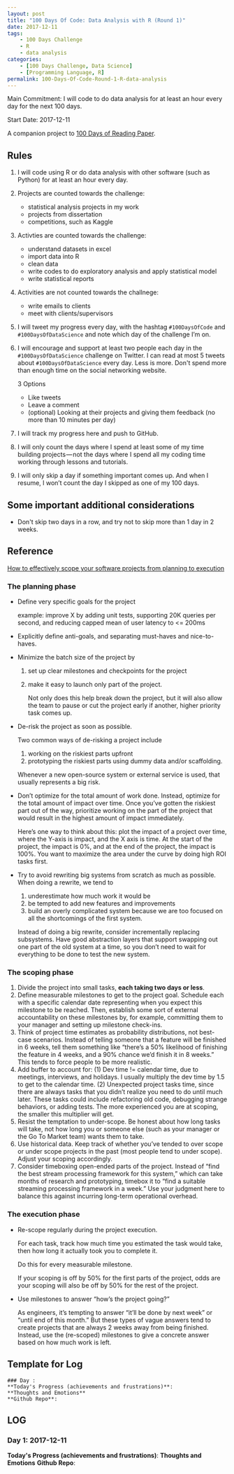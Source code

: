 ```yaml
---
layout: post
title: "100 Days Of Code: Data Analysis with R (Round 1)"
date: 2017-12-11
tags: 
	- 100 Days Challenge
	- R
	- data analysis
categories: 
	- [100 Days Challenge, Data Science]
	- [Programming Language, R]
permalink: 100-Days-Of-Code-Round-1-R-data-analysis
---
```

Main Commitment: I will code to do data analysis for at least an hour every day for the next 100 days.

Start Date: 2017-12-11

A companion project to [100 Days of Reading Paper](100-Days-Of-Reading-Paper-Round-1).

<!-- more -->

## Rules

1. I will code using R or do data analysis with other software (such as Python) for at least an hour every day.
2. Projects are counted towards the challenge:
	* statistical analysis projects in my work
	* projects from dissertation
	* competitions, such as Kaggle

3. Activties are counted towards the challenge:
	* understand datasets in excel
	* import data into R
	* clean data
	* write codes to do exploratory analysis and apply statistical model
	* write statistical reports

4. Activities are not counted towards the challnege:

	* write emails to clients
	* meet with clients/supervisors

5. I will tweet my progress every day, with the hashtag `#100DaysOfCode` and `#100DaysOfDataScience` and note which day of the challenge I’m on.
6. I will encourage and support at least two people each day in the `#100DaysOfDataScience` challenge on Twitter. I can read at most 5 tweets about `#100DaysOfDataScience` every day. Less is more. Don't spend more than enough time on the social networking website.

    3 Options
    
    * Like tweets
    * Leave a comment
    * (optional) Looking at their projects and giving them feedback (no more than 10 minutes per day)
7. I will track my progress here and push to GitHub.
8. I will only count the days where I spend at least some of my time building projects — not the days where I spend all my coding time working through lessons and tutorials.

9. I will only skip a day if something important comes up. And when I resume, I won’t count the day I skipped as one of my 100 days.

## Some important additional considerations

* Don't skip two days in a row, and try not to skip more than 1 day in 2 weeks.

## Reference
[How to effectively scope your software projects from planning to execution](https://medium.freecodecamp.org/how-to-effectively-scope-your-software-projects-from-planning-to-execution-e96cbcac54b9)

### The planning phase

* Define very specific goals for the project

	example: improve X by adding unit tests, supporting 20K queries per second, and reducing capped mean of user latency to <= 200ms
	
* Explicitly define anti-goals, and separating must-haves and nice-to-haves.
* Minimize the batch size of the project by

	1. set up clear milestones and checkpoints for the project
	1. make it easy to launch only part of the project. 

		Not only does this help break down the project, but it will also allow the team to pause or cut the project early if another, higher priority task comes up.
		
* De-risk the project as soon as possible. 

	Two common ways of de-risking a project include
	
	1. working on the riskiest parts upfront
	1. prototyping the riskiest parts using dummy data and/or scaffolding. 

	Whenever a new open-source system or external service is used, that usually represents a big risk.
* Don’t optimize for the total amount of work done. Instead, optimize for the total amount of impact over time. Once you’ve gotten the riskiest part out of the way, prioritize working on the part of the project that would result in the highest amount of impact immediately.
	
	Here’s one way to think about this: plot the impact of a project over time, where the Y-axis is impact, and the X axis is time. At the start of the project, the impact is 0%, and at the end of the project, the impact is 100%. You want to maximize the area under the curve by doing high ROI tasks first.

* Try to avoid rewriting big systems from scratch as much as possible. When doing a rewrite, we tend to 

	1. underestimate how much work it would be
	1. be tempted to add new features and improvements
	1. build an overly complicated system because we are too focused on all the shortcomings of the first system.

	Instead of doing a big rewrite, consider incrementally replacing subsystems. Have good abstraction layers that support swapping out one part of the old system at a time, so you don’t need to wait for everything to be done to test the new system.
	
### The scoping phase

1. Divide the project into small tasks, **each taking two days or less**. 
1. Define measurable milestones to get to the project goal. Schedule each with a specific calendar date representing when you expect this milestone to be reached. Then, establish some sort of external accountability on these milestones by, for example, committing them to your manager and setting up milestone check-ins.
1. Think of project time estimates as probability distributions, not best-case scenarios. Instead of telling someone that a feature will be finished in 6 weeks, tell them something like “there’s a 50% likelihood of finishing the feature in 4 weeks, and a 90% chance we’d finish it in 8 weeks.” This tends to force people to be more realistic.
1. Add buffer to account for: (1) Dev time != calendar time, due to meetings, interviews, and holidays. I usually multiply the dev time by 1.5 to get to the calendar time. (2) Unexpected project tasks time, since there are always tasks that you didn’t realize you need to do until much later. These tasks could include refactoring old code, debugging strange behaviors, or adding tests. The more experienced you are at scoping, the smaller this multiplier will get.
1. Resist the temptation to under-scope. Be honest about how long tasks will take, not how long you or someone else (such as your manager or the Go To Market team) wants them to take.
1. Use historical data. Keep track of whether you’ve tended to over scope or under scope projects in the past (most people tend to under scope). Adjust your scoping accordingly.
1. Consider timeboxing open-ended parts of the project. Instead of “find the best stream processing framework for this system,” which can take months of research and prototyping, timebox it to “find a suitable streaming processing framework in a week.” Use your judgment here to balance this against incurring long-term operational overhead.

### The execution phase
* Re-scope regularly during the project execution. 

	For each task, track how much time you estimated the task would take, then how long it actually took you to complete it. 
	
	Do this for every measurable milestone. 
	
	If your scoping is off by 50% for the first parts of the project, odds are your scoping will also be off by 50% for the rest of the project.

* Use milestones to answer “how’s the project going?” 

	As engineers, it’s tempting to answer “it’ll be done by next week” or “until end of this month.” But these types of vague answers tend to create projects that are always 2 weeks away from being finished. Instead, use the (re-scoped) milestones to give a concrete answer based on how much work is left.

## Template for Log
```
### Day : 
**Today's Progress (achievements and frustrations)**: 
**Thoughts and Emotions**
**Github Repo**: 
```

## LOG
### Day 1: 2017-12-11 
**Today's Progress (achievements and frustrations)**: 
**Thoughts and Emotions**
**Github Repo**: 

